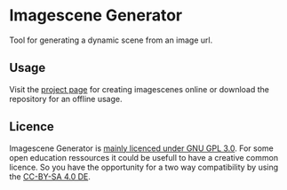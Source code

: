 # Imagescene Generator

Tool for generating a dynamic scene from an image url.

## Usage

Visit the [project page](https://trmsc.github.io/imagescene-generator/) for creating imagescenes online or download the repository for an offline usage.

## Licence

Imagescene Generator is [mainly licenced under GNU GPL 3.0](LICENSE). For some open education ressources it could be usefull to have a creative common licence. So you have the opportunity for a two way compatibility by using the [CC-BY-SA 4.0 DE](https://creativecommons.org/licenses/by-sa/4.0/deed.de).